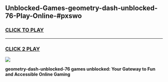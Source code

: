 
## Unblocked-Games-geometry-dash-unblocked-76-Play-Online-#pxswo
<h3>
<a href="https://premium.freeplayer.one?title=geometry-dash-unblocked-76&ref=27F">CLICK TO PLAY</a></h3>
<hr>

<h3>
<a href="https://premium.freeplayer.one?title=geometry-dash-unblocked-76&ref=27F">CLICK 2 PLAY</a>
  
</h3>

<a href="https://premium.freeplayer.one?title=geometry-dash-unblocked-76&ref=27F"><img src="https://clearcache.store/games.png"></a>


**geometry-dash-unblocked-76 games unblocked: Your Gateway to Fun and Accessible Online Gaming**
